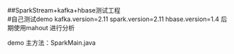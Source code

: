 ##SparkStream+kafka+hbase测试工程  
#自己测试demo 
kafka.version=2.11
spark.version=2.11
hbase.version=1.4
后期使用mahout 进行分析

demo 主方法：SparkMain.java